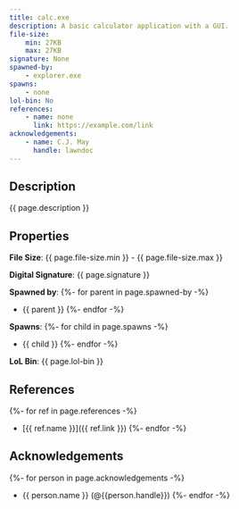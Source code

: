 ```yaml
---
title: calc.exe
description: A basic calculator application with a GUI.
file-size:
    min: 27KB
    max: 27KB
signature: None
spawned-by:
    - explorer.exe
spawns:
    - none
lol-bin: No
references:
    - name: none
      link: https://example.com/link
acknowledgements:
    - name: C.J. May
      handle: lawndoc
---
```


## Description

{{ page.description }}

## Properties

**File Size**: {{ page.file-size.min }} - {{ page.file-size.max }}

**Digital Signature**: {{ page.signature }}

**Spawned by**:
{%- for parent in page.spawned-by -%}
- {{ parent }}
{%- endfor -%}

**Spawns**:
{%- for child in page.spawns -%}
- {{ child }}
{%- endfor -%}

**LoL Bin**: {{ page.lol-bin }}

## References

{%- for ref in page.references -%}
- [{{ ref.name }}]({{ ref.link }})
{%- endfor -%}

## Acknowledgements
{%- for person in page.acknowledgements -%}
- {{ person.name }} (@{{person.handle}})
{%- endfor -%}